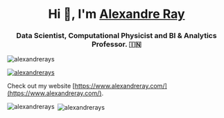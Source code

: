 <h1 align="center">Hi 👋, I'm <a href="http://www.alexandreray.com/" target="blank">
Alexandre Ray</a></h1>
<h3 align="center">Data Scientist, Computational Physicist and BI & Analytics Professor. &#127470;&#127475</h3>

<p align="left"> <img src="https://komarev.com/ghpvc/?username=alexandrerays&label=Profile%20views&color=0e75b6&style=flat" alt="alexandrerays" /> </p>

<p align="left"> <a href="https://twitter.com/alexandrerays" target="blank"><img src="https://img.shields.io/twitter/follow/alexandrerays?logo=twitter&style=for-the-badge" alt="alexandrerays" /></a> </p>

Check out my website [https://www.alexandreray.com/](https://www.alexandreray.com/).

<p><img align="left" src="https://github-readme-stats.vercel.app/api/top-langs?username=alexandrerays&show_icons=true&locale=en&layout=compact" alt="alexandrerays" /></p>

<p>&nbsp;<img align="center" src="https://github-readme-stats.vercel.app/api?username=alexandrerays&show_icons=true&locale=en" alt="alexandrerays" /></p>

